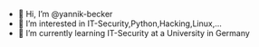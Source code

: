- 👋 Hi, I’m @yannik-becker
- 👀 I’m interested in IT-Security,Python,Hacking,Linux,...
- 🌱 I’m currently learning IT-Security at a University in Germany

<!---
yannik-becker/yannik-becker is a ✨ special ✨ repository because its `README.md` (this file) appears on your GitHub profile.
You can click the Preview link to take a look at your changes.
--->
